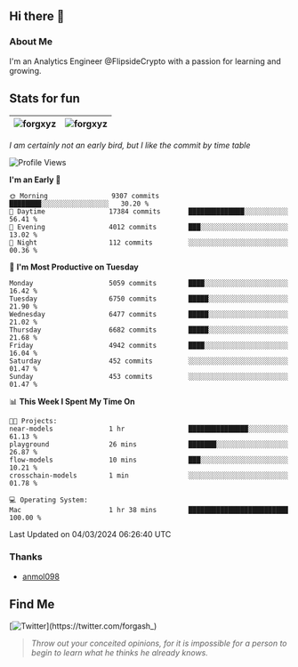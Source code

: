 ## Hi there 👋

### About Me

I'm an Analytics Engineer @FlipsideCrypto with a passion for learning and growing.
  
## Stats for fun

| <img align="center" src="https://github-readme-streak-stats.herokuapp.com/?user=forgxyz&theme=tokyonight" alt="forgxyz" /> | <img align="center" src="https://github-readme-stats.vercel.app/api?username=forgxyz&theme=tokyonight&show_icons=true" alt="forgxyz" /> |
| ------------- |------------- |

*I am certainly not an early bird, but I like the commit by time table*  

<!--START_SECTION:waka-->
![Profile Views](http://img.shields.io/badge/Profile%20Views-0-blue)

**I'm an Early 🐤** 

```text
🌞 Morning                9307 commits        ████████░░░░░░░░░░░░░░░░░   30.20 % 
🌆 Daytime                17384 commits       ██████████████░░░░░░░░░░░   56.41 % 
🌃 Evening                4012 commits        ███░░░░░░░░░░░░░░░░░░░░░░   13.02 % 
🌙 Night                  112 commits         ░░░░░░░░░░░░░░░░░░░░░░░░░   00.36 % 
```
📅 **I'm Most Productive on Tuesday** 

```text
Monday                   5059 commits        ████░░░░░░░░░░░░░░░░░░░░░   16.42 % 
Tuesday                  6750 commits        █████░░░░░░░░░░░░░░░░░░░░   21.90 % 
Wednesday                6477 commits        █████░░░░░░░░░░░░░░░░░░░░   21.02 % 
Thursday                 6682 commits        █████░░░░░░░░░░░░░░░░░░░░   21.68 % 
Friday                   4942 commits        ████░░░░░░░░░░░░░░░░░░░░░   16.04 % 
Saturday                 452 commits         ░░░░░░░░░░░░░░░░░░░░░░░░░   01.47 % 
Sunday                   453 commits         ░░░░░░░░░░░░░░░░░░░░░░░░░   01.47 % 
```


📊 **This Week I Spent My Time On** 

```text
🐱‍💻 Projects: 
near-models              1 hr                ███████████████░░░░░░░░░░   61.13 % 
playground               26 mins             ███████░░░░░░░░░░░░░░░░░░   26.87 % 
flow-models              10 mins             ███░░░░░░░░░░░░░░░░░░░░░░   10.21 % 
crosschain-models        1 min               ░░░░░░░░░░░░░░░░░░░░░░░░░   01.78 % 

💻 Operating System: 
Mac                      1 hr 38 mins        █████████████████████████   100.00 % 
```


 Last Updated on 04/03/2024 06:26:40 UTC
<!--END_SECTION:waka-->

### Thanks
 - [anmol098](https://github.com/anmol098/waka-readme-stats/)
  
## Find Me
[![Twitter](https://img.shields.io/twitter/url/https/twitter.com/forgash_.svg?style=social&label=Follow%20%40forgash_)](https://twitter.com/forgash_)


> *Throw out your conceited opinions, for it is impossible for a person to begin to learn what he thinks he already knows.* 
